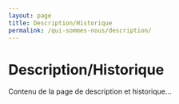 ```yaml
---
layout: page
title: Description/Historique
permalink: /qui-sommes-nous/description/
---
```


# Description/Historique

Contenu de la page de description et historique... 